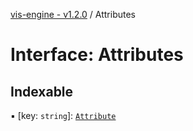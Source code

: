 [vis-engine - v1.2.0](../index.md) / Attributes

# Interface: Attributes

## Indexable

▪ [key: `string`]: [`Attribute`](Attribute.md)
